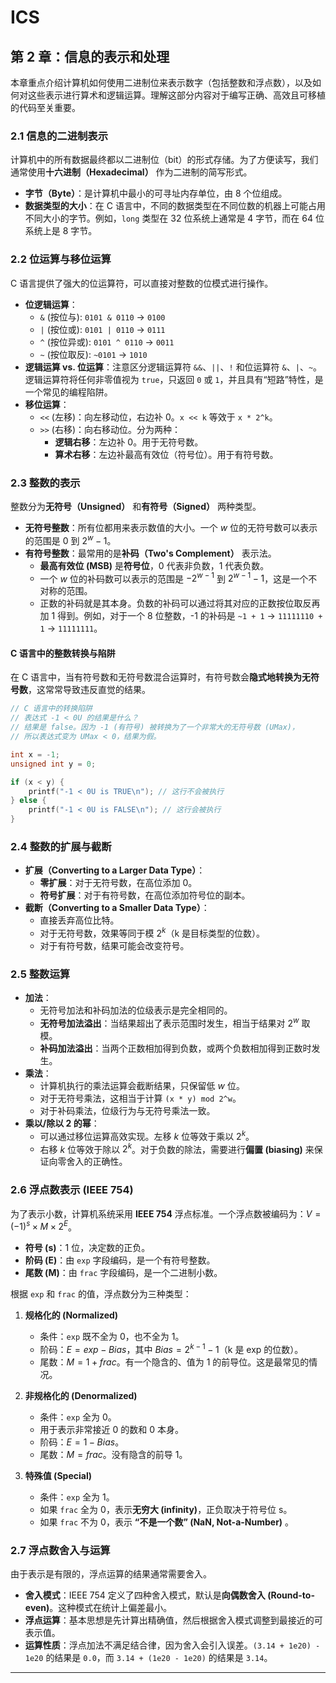 # ICS

## 第 2 章：信息的表示和处理

本章重点介绍计算机如何使用二进制位来表示数字（包括整数和浮点数），以及如何对这些表示进行算术和逻辑运算。理解这部分内容对于编写正确、高效且可移植的代码至关重要。

### 2.1 信息的二进制表示

计算机中的所有数据最终都以二进制位（bit）的形式存储。为了方便读写，我们通常使用**十六进制（Hexadecimal）** 作为二进制的简写形式。

- **字节（Byte）**：是计算机中最小的可寻址内存单位，由 8 个位组成。
- **数据类型的大小**：在 C 语言中，不同的数据类型在不同位数的机器上可能占用不同大小的字节。例如，`long` 类型在 32 位系统上通常是 4 字节，而在 64 位系统上是 8 字节。

### 2.2 位运算与移位运算

C 语言提供了强大的位运算符，可以直接对整数的位模式进行操作。

- **位逻辑运算**：
    - `&` (按位与): `0101 & 0110` -> `0100`
    - `|` (按位或): `0101 | 0110` -> `0111`
    - `^` (按位异或): `0101 ^ 0110` -> `0011`
    - `~` (按位取反): `~0101` -> `1010`
- **逻辑运算 vs. 位运算**：注意区分逻辑运算符 `&&`、`||`、`!` 和位运算符 `&`、`|`、`~`。逻辑运算符将任何非零值视为 `true`，只返回 `0` 或 `1`，并且具有“短路”特性，是一个常见的编程陷阱。
- **移位运算**：
    - `<<` (左移)：向左移动位，右边补 0。`x << k` 等效于 `x * 2^k`。
    - `>>` (右移)：向右移动位。分为两种：
        - **逻辑右移**：左边补 0。用于无符号数。
        - **算术右移**：左边补最高有效位（符号位）。用于有符号数。

### 2.3 整数的表示

整数分为**无符号（Unsigned）** 和**有符号（Signed）** 两种类型。

- **无符号整数**：所有位都用来表示数值的大小。一个 $w$ 位的无符号数可以表示的范围是 $0$ 到 $2^w - 1$。
- **有符号整数**：最常用的是**补码（Two's Complement）** 表示法。
    - **最高有效位 (MSB)** 是**符号位**，0 代表非负数，1 代表负数。
    - 一个 $w$ 位的补码数可以表示的范围是 $-2^{w-1}$ 到 $2^{w-1} - 1$，这是一个不对称的范围。
    - 正数的补码就是其本身。负数的补码可以通过将其对应的正数按位取反再加 1 得到。例如，对于一个 8 位整数，-1 的补码是 `~1 + 1` -> `11111110 + 1` -> `11111111`。

#### C 语言中的整数转换与陷阱

在 C 语言中，当有符号数和无符号数混合运算时，有符号数会**隐式地转换为无符号数**，这常常导致违反直觉的结果。

```c
// C 语言中的转换陷阱
// 表达式 -1 < 0U 的结果是什么？
// 结果是 false。因为 -1 (有符号) 被转换为了一个非常大的无符号数 (UMax)，
// 所以表达式变为 UMax < 0，结果为假。

int x = -1;
unsigned int y = 0;

if (x < y) {
    printf("-1 < 0U is TRUE\n"); // 这行不会被执行
} else {
    printf("-1 < 0U is FALSE\n"); // 这行会被执行
}
```

### 2.4 整数的扩展与截断

- **扩展（Converting to a Larger Data Type）**：
    - **零扩展**：对于无符号数，在高位添加 0。
    - **符号扩展**：对于有符号数，在高位添加符号位的副本。
- **截断（Converting to a Smaller Data Type）**：
    - 直接丢弃高位比特。
    - 对于无符号数，效果等同于模 $2^k$（k 是目标类型的位数）。
    - 对于有符号数，结果可能会改变符号。

### 2.5 整数运算

- **加法**：
    - 无符号加法和补码加法的位级表示是完全相同的。
    - **无符号加法溢出**：当结果超出了表示范围时发生，相当于结果对 $2^w$ 取模。
    - **补码加法溢出**：当两个正数相加得到负数，或两个负数相加得到正数时发生。
- **乘法**：
    - 计算机执行的乘法运算会截断结果，只保留低 $w$ 位。
    - 对于无符号乘法，这相当于计算 `(x * y) mod 2^w`。
    - 对于补码乘法，位级行为与无符号乘法一致。
- **乘以/除以 2 的幂**：
    - 可以通过移位运算高效实现。左移 $k$ 位等效于乘以 $2^k$。
    - 右移 $k$ 位等效于除以 $2^k$。对于负数的除法，需要进行**偏置 (biasing)** 来保证向零舍入的正确性。

### 2.6 浮点数表示 (IEEE 754)

为了表示小数，计算机系统采用 **IEEE 754** 浮点标准。一个浮点数被编码为：$V = (-1)^s \times M \times 2^E$。

- **符号 (s)**：1 位，决定数的正负。
- **阶码 (E)**：由 `exp` 字段编码，是一个有符号整数。
- **尾数 (M)**：由 `frac` 字段编码，是一个二进制小数。

根据 `exp` 和 `frac` 的值，浮点数分为三种类型：

1. **规格化的 (Normalized)**
    - 条件：`exp` 既不全为 0，也不全为 1。
    - 阶码：$E = exp - Bias$，其中 $Bias = 2^{k-1} - 1$（k 是 exp 的位数）。
    - 尾数：$M = 1 + frac$。有一个隐含的、值为 1 的前导位。这是最常见的情况。

2. **非规格化的 (Denormalized)**
    - 条件：`exp` 全为 0。
    - 用于表示非常接近 0 的数和 0 本身。
    - 阶码：$E = 1 - Bias$。
    - 尾数：$M = frac$。没有隐含的前导 1。

3. **特殊值 (Special)**
    - 条件：`exp` 全为 1。
    - 如果 `frac` 全为 0，表示**无穷大 (infinity)**，正负取决于符号位 s。
    - 如果 `frac` 不为 0，表示 **“不是一个数” (NaN, Not-a-Number)** 。

### 2.7 浮点数舍入与运算

由于表示是有限的，浮点运算的结果通常需要舍入。

- **舍入模式**：IEEE 754 定义了四种舍入模式，默认是**向偶数舍入 (Round-to-even)**。这种模式在统计上偏差最小。
- **浮点运算**：基本思想是先计算出精确值，然后根据舍入模式调整到最接近的可表示值。
- **运算性质**：浮点加法不满足结合律，因为舍入会引入误差。`(3.14 + 1e20) - 1e20` 的结果是 `0.0`，而 `3.14 + (1e20 - 1e20)` 的结果是 `3.14`。

---
